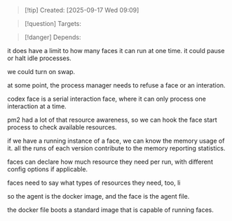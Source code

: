 
>[!tip] Created: [2025-09-17 Wed 09:09]

>[!question] Targets: 

>[!danger] Depends: 

it does have a limit to how many faces it can run at one time.
it could pause or halt idle processes.

we could turn on swap.

at some point, the process manager needs to refuse a face or an interation.

codex face is a serial interaction face, where it can only process one interaction at a time.

pm2 had a lot of that resource awareness, so we can hook the face start process to check available resources.

if we have a running instance of a face, we can know the memory usage of it.
all the runs of each version contribute to the memory reporting statistics.

faces can declare how much resource they need per run, with different config options if applicable.

faces need to say what types of resources they need, too, li

so the agent is the docker image, and the face is the agent file.

the docker file boots a standard image that is capable of running faces.